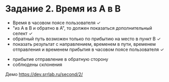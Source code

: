 # Задание 2. Время из A в B

- Время в часовом поясе пользователя ✓  
- "из A в B и обратно в А", то должен показаться дополнительный селект ✓  
- обратный путь возможен только по прибытию на место в пункт В ✓  
- показать результат с направлением, временем в пути, временем отправления и временем прибытия в часовом поясе пользователя ✓  

+ прибытие отправление в обратную сторону  
+ соблюдены склонения  

Демо https://dev.srrlab.ru/second/2/